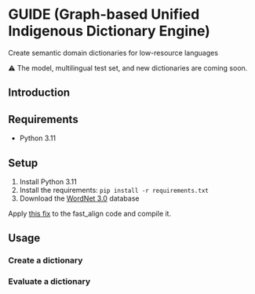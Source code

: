 # GUIDE (Graph-based Unified Indigenous Dictionary Engine)

Create semantic domain dictionaries for low-resource languages

⚠️ The model, multilingual test set, and new dictionaries are coming soon.



## Introduction

## Requirements

* Python 3.11

## Setup

1. Install Python 3.11
2. Install the requirements: `pip install -r requirements.txt`
3. Download the [WordNet 3.0](https://wordnet.princeton.edu/wordnet/download/) database

Apply [this fix](https://github.com/clab/fast_align/pull/38) to the fast_align code and compile it.

## Usage

### Create a dictionary

### Evaluate a dictionary
